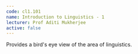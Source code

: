 ```yaml
---
code: cl1.101
name: Introduction to Linguistics - 1
lecturer: Prof Aditi Mukherjee
active: false
---
```


Provides a bird's eye view of the area of linguistics.

